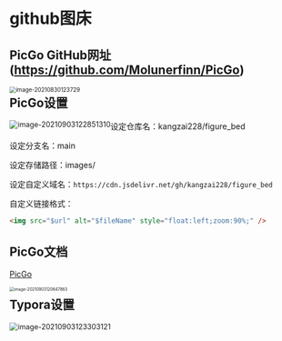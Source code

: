 # github图床

## PicGo GitHub网址(https://github.com/Molunerfinn/PicGo)


<img src="https://cdn.jsdelivr.net/gh/kangzai228/figure_bed/images/images20210830123729.png" alt="image-20210830123729" style="float:left;zoom:70%;" />

## PicGo设置
<img src="https://cdn.jsdelivr.net/gh/kangzai228/figure_bed/images/image-20210903122851310.png" alt="image-20210903122851310" style="float:left;zoom:90%;" />

设定仓库名：kangzai228/figure_bed

设定分支名：main

设定存储路径：images/

设定自定义域名：`https://cdn.jsdelivr.net/gh/kangzai228/figure_bed`

自定义链接格式：

```html
<img src="$url" alt="$fileName" style="float:left;zoom:90%;" />
```

## PicGo文档

[PicGo](https://picgo.github.io/PicGo-Doc/)

<img src="https://cdn.jsdelivr.net/gh/kangzai228/figure_bed/images/image-20210903120647863.png" alt="image-20210903120647863" style="float:left;zoom:50%;" />

##  Typora设置
<img src="https://cdn.jsdelivr.net/gh/kangzai228/figure_bed/images/image-20210903123303121.png"  alt="image-20210903123303121"  style="float:left;zoom:90%;" />

